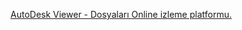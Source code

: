 [AutoDesk Viewer - Dosyaları Online izleme platformu.](https://viewer.autodesk.com/designviews?page=owned)